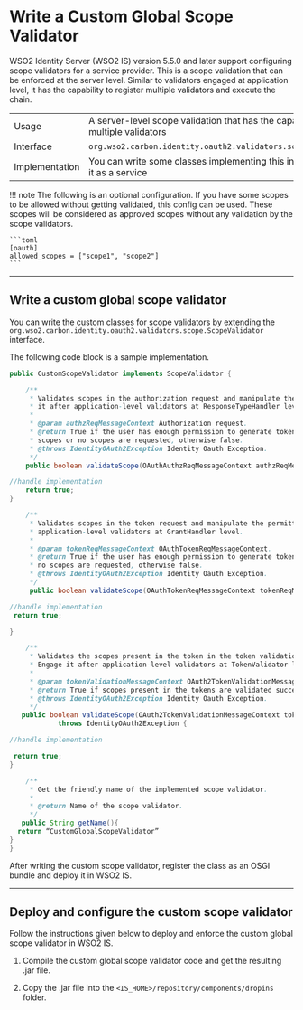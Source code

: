 # Write a Custom Global Scope Validator

WSO2 Identity Server (WSO2 IS) version 5.5.0 and later support configuring scope validators for a service provider. This is a scope validation that can be enforced at the server level. Similar to validators engaged at application level, it has the capability to register multiple validators and execute the chain.

|  | |
| ------ | ------ |
| Usage | A server-level scope validation that has the capability to register multiple validators |
| Interface | `org.wso2.carbon.identity.oauth2.validators.scope.ScopeValidator` |
| Implementation | You can write some classes implementing this interface and register it as a service |

!!! note 
    The following is an optional configuration. If you have some scopes to be allowed without getting validated, this config can be used. These scopes will be considered as approved scopes without any validation by the scope validators. 

    ```toml 
    [oauth]
    allowed_scopes = ["scope1", "scope2"]
    ```

---

## Write a custom global scope validator

You can write the custom classes for scope validators by extending the `org.wso2.carbon.identity.oauth2.validators.scope.ScopeValidator` interface.

The following code block is a sample implementation. 

```java
public CustomScopeValidator implements ScopeValidator {

    /**
     * Validates scopes in the authorization request and manipulate the permitted scopes within the request. Engage
     * it after application-level validators at ResponseTypeHandler level.
     *
     * @param authzReqMessageContext Authorization request.
     * @return True if the user has enough permission to generate tokens or authorization codes with requested
     * scopes or no scopes are requested, otherwise false.
     * @throws IdentityOAuth2Exception Identity Oauth Exception.
     */
    public boolean validateScope(OAuthAuthzReqMessageContext authzReqMessageContext) throws IdentityOAuth2Exception {

//handle implementation 
    return true;
}

    /**
     * Validates scopes in the token request and manipulate the permitted scopes within the request. Engage it after
     * application-level validators at GrantHandler level.
     *
     * @param tokenReqMessageContext OAuthTokenReqMessageContext.
     * @return True if the user has enough permission to generate tokens with requested scopes or
     * no scopes are requested, otherwise false.
     * @throws IdentityOAuth2Exception Identity Oauth Exception.
     */
     public boolean validateScope(OAuthTokenReqMessageContext tokenReqMessageContext) throws IdentityOAuth2Exception {

//handle implementation 
 return true;

}

    /**
     * Validates the scopes present in the token in the token validation flow.
     * Engage it after application-level validators at TokenValidator level.
     *
     * @param tokenValidationMessageContext OAuth2TokenValidationMessageContext.
     * @return True if scopes present in the tokens are validated successfully, otherwise false.
     * @throws IdentityOAuth2Exception Identity Oauth Exception.
     */
   public boolean validateScope(OAuth2TokenValidationMessageContext tokenValidationMessageContext)
            throws IdentityOAuth2Exception {

//handle implementation 

 return true;
}

    /**
     * Get the friendly name of the implemented scope validator.
     *
     * @return Name of the scope validator.
     */
   public String getName(){
  return “CustomGlobalScopeValidator”
}
}
```

After writing the custom scope validator, register the class as an OSGI bundle and deploy it in WSO2 IS.

---

## Deploy and configure the custom scope validator

Follow the instructions given below to deploy and enforce the custom global scope validator in WSO2 IS.

1.  Compile the custom global scope validator code and get the resulting .jar file.

2.  Copy the .jar file into the `<IS_HOME>/repository/components/dropins` folder.
